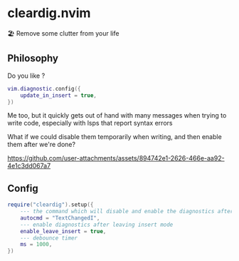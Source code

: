 # cleardig.nvim

🏖️ Remove some clutter from your life

## Philosophy

Do you like ?

```lua
vim.diagnostic.config({
    update_in_insert = true,
})
```
Me too, but it quickly gets out of hand with many messages when trying to write code,
especially with lsps that report syntax errors

What if we could disable them temporarily when writing, and then enable them after we're done?

https://github.com/user-attachments/assets/894742e1-2626-466e-aa92-4e1c3dd067a7


## Config

```lua
require("cleardig").setup({
    --- the command which will disable and enable the diagnostics after debounce
    autocmd = "TextChangedI",
    --- enable diagnostics after leaving insert mode
    enable_leave_insert = true,
    --- debounce timer
    ms = 1000,
})
```


